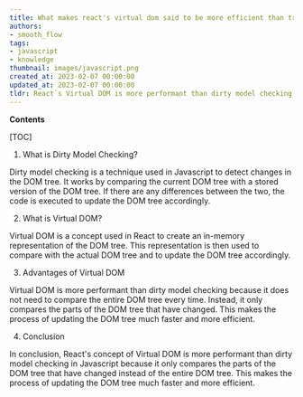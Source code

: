```yaml
---
title: What makes react's virtual dom said to be more efficient than traditional dirty model checking?
authors:
- smooth_flow
tags:
- javascript
- knowledge
thumbnail: images/javascript.png
created_at: 2023-02-07 00:00:00
updated_at: 2023-02-07 00:00:00
tldr: React`s Virtual DOM is more performant than dirty model checking in Javascript because it only re-renders the components that have changed, rather than the entire DOM, which saves time and resources.
---
```


**Contents**

[TOC]

1. What is Dirty Model Checking?

Dirty model checking is a technique used in Javascript to detect changes in the DOM tree. It works by comparing the current DOM tree with a stored version of the DOM tree. If there are any differences between the two, the code is executed to update the DOM tree accordingly.

2. What is Virtual DOM?

Virtual DOM is a concept used in React to create an in-memory representation of the DOM tree. This representation is then used to compare with the actual DOM tree and to update the DOM tree accordingly.

3. Advantages of Virtual DOM

Virtual DOM is more performant than dirty model checking because it does not need to compare the entire DOM tree every time. Instead, it only compares the parts of the DOM tree that have changed. This makes the process of updating the DOM tree much faster and more efficient.

4. Conclusion

In conclusion, React's concept of Virtual DOM is more performant than dirty model checking in Javascript because it only compares the parts of the DOM tree that have changed instead of the entire DOM tree. This makes the process of updating the DOM tree much faster and more efficient.
